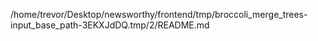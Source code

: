 /home/trevor/Desktop/newsworthy/frontend/tmp/broccoli_merge_trees-input_base_path-3EKXJdDQ.tmp/2/README.md